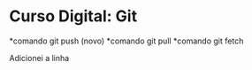 # Curso Digital: Git

*comando git push (novo)
*comando git pull
*comando git fetch

Adicionei a linha
